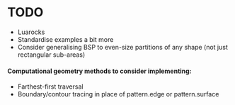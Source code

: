 # TODO

- Luarocks
- Standardise examples a bit more 
- Consider generalising BSP to even-size partitions of any shape (not just
  rectangular sub-areas)

#### Computational geometry methods to consider implementing:

- Farthest-first traversal
- Boundary/contour tracing in place of pattern.edge or pattern.surface
